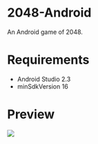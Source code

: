 # 2048-Android

An Android game of 2048.

# Requirements

* Android Studio 2.3
* minSdkVersion 16

# Preview

![](https://sai628-github-image.oss-cn-shenzhen.aliyuncs.com/2017-04-15-2048-android-preview.png?x-oss-process=image/resize,w_360)
